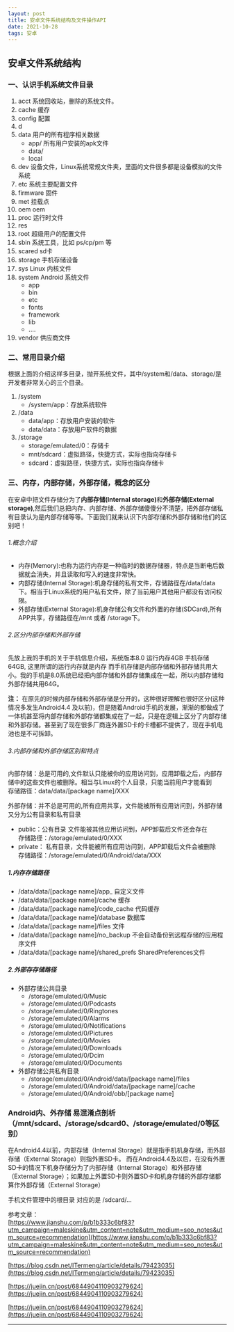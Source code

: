 ```yaml
---
layout: post
title: 安卓文件系统结构及文件操作API
date: 2021-10-28
tags: 安卓
---
```


## 安卓文件系统结构

### 一、认识手机系统文件目录
<ol>
<li>acct  系统回收站，删除的系统文件。</li>
<li>cache 缓存</li>
<li>config 配置</li>
<li>d</li>
<li>data  用户的所有程序相关数据
<ul>
<li>app/ 所有用户安装的apk文件</li>
<li>data/</li>
<li>local</li>
</ul>
</li>
<li>dev 设备文件，Linux系统常规文件夹，里面的文件很多都是设备模拟的文件系统</li>
<li>etc 系统主要配置文件</li>
<li>firmware 固件</li>
<li>met  挂载点</li>
<li>oem oem</li>
<li>proc  运行时文件</li>
<li>res</li>
<li>root 超级用户的配置文件</li>
<li>sbin  系统工具，比如 ps/cp/pm 等</li>
<li>scared sd卡</li>
<li>storage 手机存储设备</li>
<li>sys   Linux 内核文件</li>
<li>system   Android 系统文件
<ul>
<li>app</li>
<li>bin</li>
<li>etc</li>
<li>fonts</li>
<li>framework</li>
<li>lib</li>
<li>....</li>
</ul>
</li>
<li>vendor 供应商文件</li>
</ol>

### 二、常用目录介绍

<p>根据上面的介绍这样多目录，抛开系统文件，其中/system和/data、storage/是开发者非常关心的三个目录。</p>
<ol>
<li>/system
<ul>
<li>/system/app：存放系统软件</li>
</ul>
</li>
<li>/data
<ul>
<li>data/app：存放用户安装的软件</li>
<li>data/data：存放用户软件的数据</li>
</ul>
</li>
<li>/storage
<ul>
<li>storage/emulated/0：存储卡</li>
<li>mnt/sdcard：虚拟路径，快捷方式，实际也指向存储卡</li>
<li>sdcard：虚拟路径，快捷方式，实际也指向存储卡</li>
</ul>
</li>
</ol>

### 三、内存，内部存储，外部存储，概念的区分

<p>在安卓中把文件存储分为了<strong>内部存储(Internal storage)</strong>和<strong>外部存储(External storage)</strong>,然后我们总把内存、内部存储、外部存储傻傻分不清楚，把外部存储私有目录认为是内部存储等等。下面我们就来认识下内部存储和外部存储和他们的区别吧！</p>

<h6>1.概念介绍</h6>
<ul>
<li>内存(Memory):也称为运行内存是一种临时的数据存储器，特点是当断电后数据就会消失，并且读取和写入的速度非常快。</li>
<li>内部存储(Internal Storage):机身存储的私有文件，存储路径在/data/data下。相当于Linux系统的用户私有文件，除了当前用户其他用户都没有访问权限。</li>
<li>外部存储(External Storage):机身存储公有文件和外置的存储(SDCard),所有APP共享，存储路径在/mnt 或者 /storage下。</li>
</ul>

<h6>2.区分内部存储和外部存储</h6>
<p>先放上我的手机的关于手机信息介绍，系统版本8.0 运行内存4GB 手机存储64GB, 这里所谓的运行内存就是内存 而手机存储是内部存储和外部存储共用大小。我的手机是8.0系统已经把内部存储和外部存储集成在一起，所以内部存储和外部存储共用64G。</p>
<p><strong>注：</strong> 在原先的时候内部存储和外部存储是分开的，这种很好理解也很好区分(这种情况多发生Android4.4 及以前)，但是随着Android手机的发展，渐渐的都做成了一体机甚至将内部存储和外部存储都集成在了一起，只是在逻辑上区分了内部存储和外部存储。甚至到了现在很多厂商连外置SD卡的卡槽都不提供了，现在手机电池也是不可拆卸。</p>

<h6>3.内部存储和外部存储区别和特点</h6>
<p>内部存储：总是可用的,文件默认只能被你的应用访问到，应用卸载之后，内部存储中的这些文件也被删除。相当与Linux的个人目录，只能当前用户才能看到<br>
存储路径：data/data/[package name]/XXX</p>
<p>外部存储：并不总是可用的,所有应用共享，文件能被所有应用访问到，外部存储又分为公有目录和私有目录</p>
<ul>
<li>public：公有目录  文件能被其他应用访问到，APP卸载后文件还会存在<br>
存储路径：/storage/emulated/0/XXX</li>
<li>private： 私有目录，文件能被所有应用访问到，APP卸载后文件会被删除<br>
存储路径：/storage/emulated/0/Android/data/XXX</li>
</ul>

<h5>1.内存存储路径</h5>
<ul>
<li>/data/data/[package name]/app_       自定义文件</li>
<li>/data/data/[package name]/cache      缓存</li>
<li>/data/data/[package name]/code_cache      代码缓存</li>
<li>/data/data/[package name]/database      数据库</li>
<li>/data/data/[package name]/files      文件</li>
<li>/data/data/[package name]/no_backup   不会自动备份到远程存储的应用程序文件</li>
<li>/data/data/[package name]/shared_prefs      SharedPreferences文件</li>
</ul>
<h5>2.外部存存储路径</h5>
<ul>
<li>外部存储公共目录
<ul>
<li>/storage/emulated/0/Music</li>
<li>/storage/emulated/0/Podcasts</li>
<li>/storage/emulated/0/Ringtones</li>
<li>/storage/emulated/0/Alarms</li>
<li>/storage/emulated/0/Notifications</li>
<li>/storage/emulated/0/Pictures</li>
<li>/storage/emulated/0/Movies</li>
<li>/storage/emulated/0/Downloads</li>
<li>/storage/emulated/0/Dcim</li>
<li>/storage/emulated/0/Documents</li>
</ul>
</li>
<li>外部存储公共私有目录
<ul>
<li>/storage/emulated/0/Android/data/[package name]/files</li>
<li>/storage/emulated/0/Android/data/[package name]/cache</li>
<li>/storage/emulated/0/Android/obb/[package name]</li>
</ul>
</li>
</ul>


### Android内、外存储 易混淆点剖析（/mnt/sdcard、/storage/sdcard0、/storage/emulated/0等区别）
在Android4.4以前，内部存储（Internal Storage）就是指手机机身存储，而外部存储（External Storage）则指外置SD卡。
而在Android4.4及以后，在没有外置SD卡的情况下机身存储分为了内部存储（Internal Storage）和外部存储（External Storage）；如果加上外置SD卡则外置SD卡和机身存储的外部存储都算作外部存储（External Storage）

手机文件管理中的根目录 对应的是 /sdcard/...   

参考文章：      
[https://www.jianshu.com/p/b1b333c6bf83?utm_campaign=maleskine&utm_content=note&utm_medium=seo_notes&utm_source=recommendation](https://www.jianshu.com/p/b1b333c6bf83?utm_campaign=maleskine&utm_content=note&utm_medium=seo_notes&utm_source=recommendation)

[https://blog.csdn.net/ITermeng/article/details/79423035](https://blog.csdn.net/ITermeng/article/details/79423035)

[https://juejin.cn/post/6844904110903279624](https://juejin.cn/post/6844904110903279624)

[https://juejin.cn/post/6844904110903279624](https://juejin.cn/post/6844904110903279624)






























-----------
